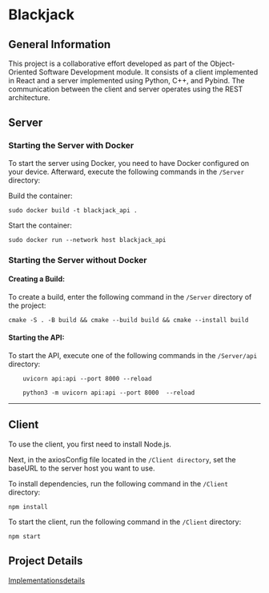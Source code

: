 # Blackjack

## General Information
This project is a collaborative effort developed as part of the Object-Oriented Software Development module.
It consists of a client implemented in React and a server implemented using Python, C++, and Pybind.
The communication between the client and server operates using the REST architecture.

## Server
### Starting the Server with Docker
To start the server using Docker, you need to have Docker configured on your device. Afterward, execute the following commands in the `/Server` directory:

Build the container:
```
sudo docker build -t blackjack_api .
```
Start the container:
```
sudo docker run --network host blackjack_api
```

### Starting the Server without Docker
#### Creating a Build:
To create a build, enter the following command in the `/Server` directory of the project:
    
    cmake -S . -B build && cmake --build build && cmake --install build

#### Starting the API:
To start the API, execute one of the following commands in the `/Server/api` directory:
```
    uvicorn api:api --port 8000 --reload
```
```
    python3 -m uvicorn api:api --port 8000  --reload
```
---
## Client

To use the client, you first need to install Node.js.

Next, in the axiosConfig file located in the `/Client directory`, set the baseURL to the server host you want to use.

To install dependencies, run the following command in the `/Client` directory:
```
npm install
```
To start the client, run the following command in the `/Client` directory:
```
npm start
```

## Project Details
[Implementationsdetails](https://github.com/christiangoerdes/Blackjack/blob/adbfea407bc6ebaf35a4ef6756ab3f50e6e726c8/docs/Implementation%20Details/implementation_details.drawio.png)
